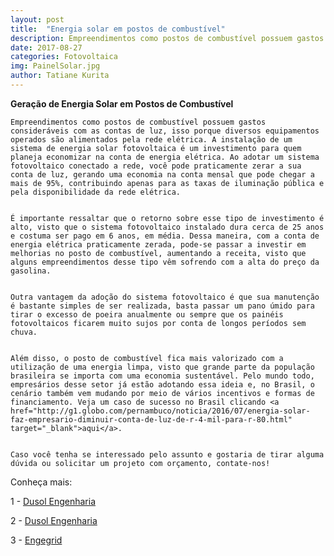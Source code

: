 ```yaml
---
layout: post
title:  "Energia solar em postos de combustível"
description: Empreendimentos como postos de combustível possuem gastos consideráveis[...]
date: 2017-08-27
categories: Fotovoltaica
img: PainelSolar.jpg
author: Tatiane Kurita
---
```

**Geração de Energia Solar em Postos de Combustível**


	Empreendimentos como postos de combustível possuem gastos consideráveis com as contas de luz, isso porque diversos equipamentos operados são alimentados pela rede elétrica. A instalação de um sistema de energia solar fotovoltaica é um investimento para quem planeja economizar na conta de energia elétrica. Ao adotar um sistema fotovoltaico conectado a rede, você pode praticamente zerar a sua conta de luz, gerando uma economia na conta mensal que pode chegar a mais de 95%, contribuindo apenas para as taxas de iluminação pública e pela disponibilidade da rede elétrica.


	É importante ressaltar que o retorno sobre esse tipo de investimento é alto, visto que o sistema fotovoltaico instalado dura cerca de 25 anos e costuma ser pago em 6 anos, em média. Dessa maneira, com a conta de energia elétrica praticamente zerada, pode-se passar a investir em melhorias no posto de combustível, aumentando a receita, visto que alguns empreendimentos desse tipo vêm sofrendo com a alta do preço da gasolina.


	Outra vantagem da adoção do sistema fotovoltaico é que sua manutenção é bastante simples de ser realizada, basta passar um pano úmido para tirar o excesso de poeira anualmente ou sempre que os painéis fotovoltaicos ficarem muito sujos por conta de longos períodos sem chuva. 


	Além disso, o posto de combustível fica mais valorizado com a utilização de uma energia limpa, visto que grande parte da população brasileira se importa com uma economia sustentável. Pelo mundo todo, empresários desse setor já estão adotando essa ideia e, no Brasil, o cenário também vem mudando por meio de vários incentivos e formas de financiamento. Veja um caso de sucesso no Brasil clicando <a href="http://g1.globo.com/pernambuco/noticia/2016/07/energia-solar-faz-empresario-diminuir-conta-de-luz-de-r-4-mil-para-r-80.html" target="_blank">aqui</a>.


	Caso você tenha se interessado pelo assunto e gostaria de tirar alguma dúvida ou solicitar um projeto com orçamento, contate-nos!


Conheça mais:

1 - <a href="http://www.dusolengenharia.com.br/post/economia-com-energia-solar-postos-de-combustivel" target="_blank">Dusol Engenharia</a>

2 - <a href="http://www.dusolengenharia.com.br/post/6-vantagens-posto-de-combustivel-energia-solar" target="_blank">Dusol Engenharia</a>

3 - <a href="http://www.energiasolaremsp.com.br/energia-solar-fotovoltaica-postos-de-gasolina/" target="_blank">Engegrid</a>


